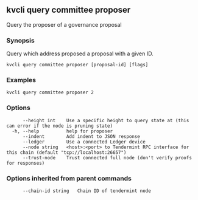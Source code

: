 <!--
title: proposer
-->
## kvcli query committee proposer

Query the proposer of a governance proposal

### Synopsis

Query which address proposed a proposal with a given ID.

```
kvcli query committee proposer [proposal-id] [flags]
```

### Examples

```
kvcli query committee proposer 2
```

### Options

```
      --height int    Use a specific height to query state at (this can error if the node is pruning state)
  -h, --help          help for proposer
      --indent        Add indent to JSON response
      --ledger        Use a connected Ledger device
      --node string   <host>:<port> to Tendermint RPC interface for this chain (default "tcp://localhost:26657")
      --trust-node    Trust connected full node (don't verify proofs for responses)
```

### Options inherited from parent commands

```
      --chain-id string   Chain ID of tendermint node
```

